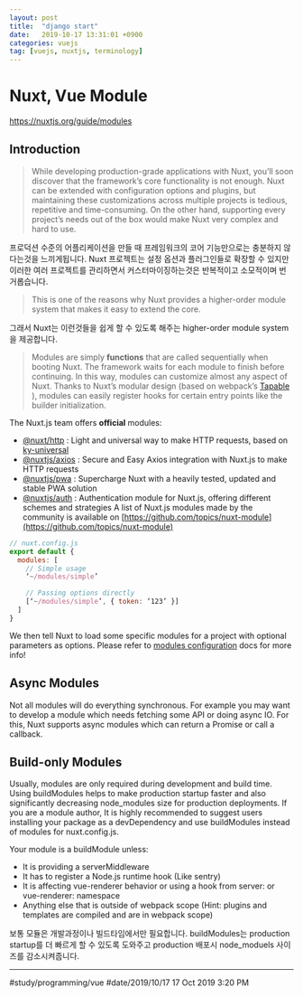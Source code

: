 ```yaml
---
layout: post
title:  "django start"
date:   2019-10-17 13:31:01 +0900
categories: vuejs
tag: [vuejs, nuxtjs, terminology]
---
```


# Nuxt, Vue Module
https://nuxtjs.org/guide/modules
## Introduction
> While developing production-grade applications with Nuxt, you’ll soon discover that the framework’s core functionality is not enough. Nuxt can be extended with configuration options and plugins, but maintaining these customizations across multiple projects is tedious, repetitive and time-consuming. On the other hand, supporting every project’s needs out of the box would make Nuxt very complex and hard to use.

프로덕션 수준의 어플리케이션을 만들 때 프레임워크의 코어 기능만으로는 충분하지 않다는것을 느끼게됩니다.  Nuxt 프로젝트는 설정 옵션과 플러그인들로 확장할 수 있지만 이러한 여러 프로젝트를 관리하면서 커스터마이징하는것은 반복적이고 소모적이며 번거롭습니다. 

> This is one of the reasons why Nuxt provides a higher-order module system that makes it easy to extend the core. 

그래서 Nuxt는 이런것들을 쉽게 할 수 있도록 해주는 higher-order module system을 제공합니다. 

> Modules are simply **functions** that are called sequentially when booting Nuxt. The framework waits for each module to finish before continuing. In this way, modules can customize almost any aspect of Nuxt. Thanks to Nuxt’s modular design (based on webpack’s  [Tapable](https://github.com/webpack/tapable) ), modules can easily register hooks for certain entry points like the builder initialization.

The Nuxt.js team offers **official** modules:

*  [@nuxt/http](https://http.nuxtjs.org/) : Light and universal way to make HTTP requests, based on  [ky-universal](https://github.com/sindresorhus/ky-universal) 
*  [@nuxtjs/axios](https://axios.nuxtjs.org/) : Secure and Easy Axios integration with Nuxt.js to make HTTP requests
*  [@nuxtjs/pwa](https://pwa.nuxtjs.org/) : Supercharge Nuxt with a heavily tested, updated and stable PWA solution
*  [@nuxtjs/auth](https://auth.nuxtjs.org/) : Authentication module for Nuxt.js, offering different schemes and strategies
A list of Nuxt.js modules made by the community is available on  [https://github.com/topics/nuxt-module](https://github.com/topics/nuxt-module) 


```javascript
// nuxt.config.js 
export default {
  modules: [
    // Simple usage
    ‘~/modules/simple’

    // Passing options directly
    [‘~/modules/simple’, { token: ‘123’ }]
  ]
}
```
We then tell Nuxt to load some specific modules for a project with optional parameters as options. Please refer to  [modules configuration](https://nuxtjs.org/api/configuration-modules)  docs for more info!

## Async Modules
Not all modules will do everything synchronous. For example you may want to develop a module which needs fetching some API or doing async IO. For this, Nuxt supports async modules which can return a Promise or call a callback.

## Build-only Modules
Usually, modules are only required during development and build time. Using buildModules helps to make production startup faster and also significantly decreasing node_modules size for production deployments. If you are a module author, It is highly recommended to suggest users installing your package as a devDependency and use buildModules instead of modules for nuxt.config.js.

Your module is a buildModule unless:

* It is providing a serverMiddleware
* It has to register a Node.js runtime hook (Like sentry)
* It is affecting vue-renderer behavior or using a hook from server: or vue-renderer: namespace
* Anything else that is outside of webpack scope (Hint: plugins and templates are compiled and are in webpack scope)

보통 모듈은 개발과정이나 빌드타임에서만 필요합니다. buildModules는 production startup를 더 빠르게 할 수 있도록 도와주고 production 배포시 node_moduels 사이즈를 감소시켜줍니다. 

---
#study/programming/vue
#date/2019/10/17
17 Oct 2019 3:20 PM